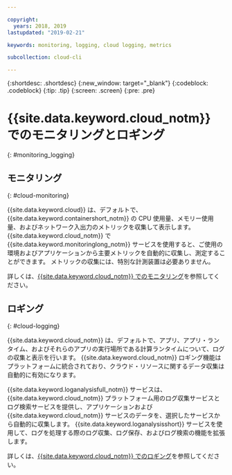```yaml
---

copyright:
  years: 2018, 2019
lastupdated: "2019-02-21"

keywords: monitoring, logging, cloud logging, metrics

subcollection: cloud-cli

---
```


{:shortdesc: .shortdesc}
{:new_window: target="_blank"}
{:codeblock: .codeblock}
{:tip: .tip}
{:screen: .screen}
{:pre: .pre}

# {{site.data.keyword.cloud_notm}} でのモニタリングとロギング
{: #monitoring_logging}

## モニタリング
{: #cloud-monitoring}

{{site.data.keyword.cloud}} は、デフォルトで、{{site.data.keyword.containershort_notm}} の CPU 使用量、メモリー使用量、およびネットワーク入出力のメトリックを収集して表示します。 {{site.data.keyword.cloud_notm}} で {{site.data.keyword.monitoringlong_notm}} サービスを使用すると、ご使用の環境およびアプリケーションから主要メトリックを自動的に収集し、測定することができます。 メトリックの収集には、特別な計測装置は必要ありません。

詳しくは、[{{site.data.keyword.cloud_notm}} でのモニタリング](/docs/services/cloud-monitoring?topic=cloud-monitoring-monitoring_ov#monitoring_ov)を参照してください。

## ロギング
{: #cloud-logging}

{{site.data.keyword.cloud_notm}} は、デフォルトで、アプリ、アプリ・ランタイム、およびそれらのアプリの実行場所である計算ランタイムについて、ログの収集と表示を行います。 {{site.data.keyword.cloud_notm}} ロギング機能はプラットフォームに統合されており、クラウド・リソースに関するデータ収集は自動的に有効になります。 

{{site.data.keyword.loganalysisfull_notm}} サービスは、{{site.data.keyword.cloud_notm}} プラットフォーム用のログ収集サービスとログ検索サービスを提供し、アプリケーションおよび {{site.data.keyword.cloud_notm}} サービスのデータを、選択したサービスから自動的に収集します。 {{site.data.keyword.loganalysisshort}} サービスを使用して、ログを処理する際のログ収集、ログ保存、およびログ検索の機能を拡張します。

詳しくは、[{{site.data.keyword.cloud_notm}} でのロギング](/docs/services/CloudLogAnalysis?topic=cloudloganalysis-log_analysis_ov#log_analysis_ov)を参照してください。

